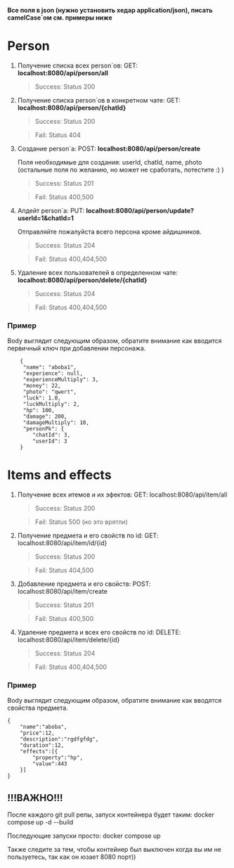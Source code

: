 **Все поля в json (нужно установить хедар application/json), писать camelCase`ом см. примеры ниже**

# Person

1. Получение списка всех person`ов: GET: **localhost:8080/api/person/all**
    >Success: Status 200 
   
2. Получение списка person`ов в конкретном чате: GET: **localhost:8080/api/person/{chatId}**
    >Success: Status 200

   > Fail: Status 404
3. Создание person`a: POST: **localhost:8080/api/person/create**

    Поля необходимые для создания: userId, chatId, name, photo (остальные поля по желанию, но может не сработать, потестите :) )
    >Success: Status 201

    >Fail: Status 400,500
4. Апдейт person`a: PUT: **localhost:8080/api/person/update?userId=1&chatId=1**

    Отправляйте пожалуйста всего персона кроме айдишников.
    >Success: Status 204

   >Fail: Status 400,404,500
   
5. Удаление всех пользователей в определенном чате: **localhost:8080/api/person/delete/{chatId}**
   >Success: Status 204

   >Fail: Status 400,404,500
### Пример
Body выглядит следующим образом, обратите внимание как вводится первичный ключ при добавлении персонажа.

        {
         "name": "aboba1",
         "experience": null,
         "experienceMultiply": 3,
         "money": 22,
         "photo": "qwert",
         "luck": 1.0,
         "luckMultiply": 2,
         "hp": 100,
         "damage": 200,
         "damageMultiply": 10,
         "personPk": {
            "chatId": 3,
            "userId": 3
        }

# Items and effects

1. Получение всех итемов и их эфектов: GET: localhost:8080/api/item/all

   >Success: Status 200

   >Fail: Status 500 (но это врятли)

2. Получение предмета и его свойств по id: GET: localhost:8080/api/item/id/{id}

   >Success: Status 200

   >Fail: Status 404,500

3. Добавление предмета и его свойств: POST: localhost:8080/api/item/create

   >Success: Status 201

   >Fail: Status 400,500

4. Удаление предмета и всех его свойств по id: DELETE: localhost:8080/api/item/delete/{id}

   >Success: Status 204

   >Fail: Status 400,404,500

### Пример
Body выглядит следующим образом, обратите внимание как вводятся свойства предмета.

    {
        "name":"aboba",
        "price":12,
        "description":"rgdfgfdg",
        "duration":12,
        "effects":[{
            "property":"hp",
            "value":443
        }]
    }


## !!!ВАЖНО!!!
После каждого git pull репы, запуск контейнера будет таким: docker compose up -d --build

Последующие запуски просто: docker compose up

Также следите за тем, чтобы контейнер был выключен когда вы им не пользуетесь, так как он юзает 8080 порт))
